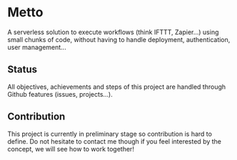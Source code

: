 # Metto

A serverless solution to execute workflows (think IFTTT, Zapier...) using small chunks of code, without having to handle deployment, authentication, user management...

## Status

All objectives, achievements and steps of this project are handled through Github features (issues, projects...).

## Contribution

This project is currently in preliminary stage so contribution is hard to define. Do not hesitate to contact me though if you feel interested by the concept, we will see how to work together!
